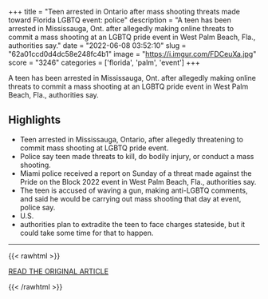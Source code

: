 +++
title = "Teen arrested in Ontario after mass shooting threats made toward Florida LGBTQ event: police"
description = "A teen has been arrested in Mississauga, Ont. after allegedly making online threats to commit a mass shooting at an LGBTQ pride event in West Palm Beach, Fla., authorities say."
date = "2022-06-08 03:52:10"
slug = "62a01ccd0d4dc58e248fc4b1"
image = "https://i.imgur.com/FDCeuXa.jpg"
score = "3246"
categories = ['florida', 'palm', 'event']
+++

A teen has been arrested in Mississauga, Ont. after allegedly making online threats to commit a mass shooting at an LGBTQ pride event in West Palm Beach, Fla., authorities say.

## Highlights

- Teen arrested in Mississauga, Ontario, after allegedly threatening to commit mass shooting at LGBTQ pride event.
- Police say teen made threats to kill, do bodily injury, or conduct a mass shooting.
- Miami police received a report on Sunday of a threat made against the Pride on the Block 2022 event in West Palm Beach, Fla., authorities say.
- The teen is accused of waving a gun, making anti-LGBTQ comments, and said he would be carrying out mass shooting that day at event, police say.
- U.S.
- authorities plan to extradite the teen to face charges stateside, but it could take some time for that to happen.

---

{{< rawhtml >}}
  <p class="article-category">
    <a target="_blank" href="https://www.cbc.ca/news/canada/toronto/ontario-teen-arrest-florida-threat-mass-shooting-1.6479902">READ THE ORIGINAL ARTICLE</a>
  </p>
{{< /rawhtml >}}
